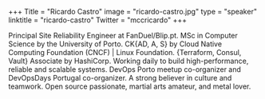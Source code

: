 +++
Title = "Ricardo Castro"
image = "ricardo-castro.jpg"
type = "speaker"
linktitle = "ricardo-castro"
Twitter = "mccricardo"
+++

Principal Site Reliability Engineer at FanDuel/Blip.pt. MSc in Computer Science by the University of Porto. CK{AD, A, S} by Cloud Native Computing Foundation (CNCF) | Linux Foundation. {Terraform, Consul, Vault} Associate by HashiCorp. Working daily to build high-performance, reliable and scalable systems. DevOps Porto meetup co-organizer and DevOpsDays Portugal co-organizer. A strong believer in culture and teamwork. Open source passionate, martial arts amateur, and metal lover.
